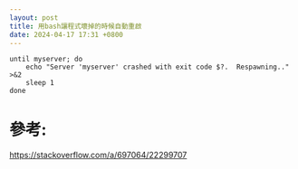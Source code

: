 ```yaml
---
layout: post
title: 用bash讓程式壞掉的時候自動重啟
date: 2024-04-17 17:31 +0800
---
```


```
until myserver; do
    echo "Server 'myserver' crashed with exit code $?.  Respawning.." >&2
    sleep 1
done
```

# 參考:
https://stackoverflow.com/a/697064/22299707